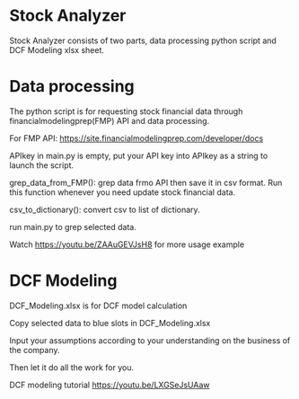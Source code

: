 # Stock Analyzer
Stock Analyzer consists of two parts, data processing python script and DCF Modeling xlsx sheet.

# Data processing
The python script is for requesting stock financial data through financialmodelingprep(FMP) API and data processing.

For FMP API:
https://site.financialmodelingprep.com/developer/docs

APIkey in main.py is empty, put your API key into APIkey as a string to launch the script.

grep_data_from_FMP(): 
grep data frmo API then save it in csv format.
Run this function whenever you need update stock financial data.

csv_to_dictionary(): convert csv to list of dictionary.

run main.py to grep selected data.

Watch https://youtu.be/ZAAuGEVJsH8 for more usage example 

# DCF Modeling
DCF_Modeling.xlsx is for DCF model calculation

Copy selected data to blue slots in DCF_Modeling.xlsx

Input your assumptions according to your understanding on the business of the company.

Then let it do all the work for you.

DCF modeling tutorial
https://youtu.be/LXGSeJsUAaw
